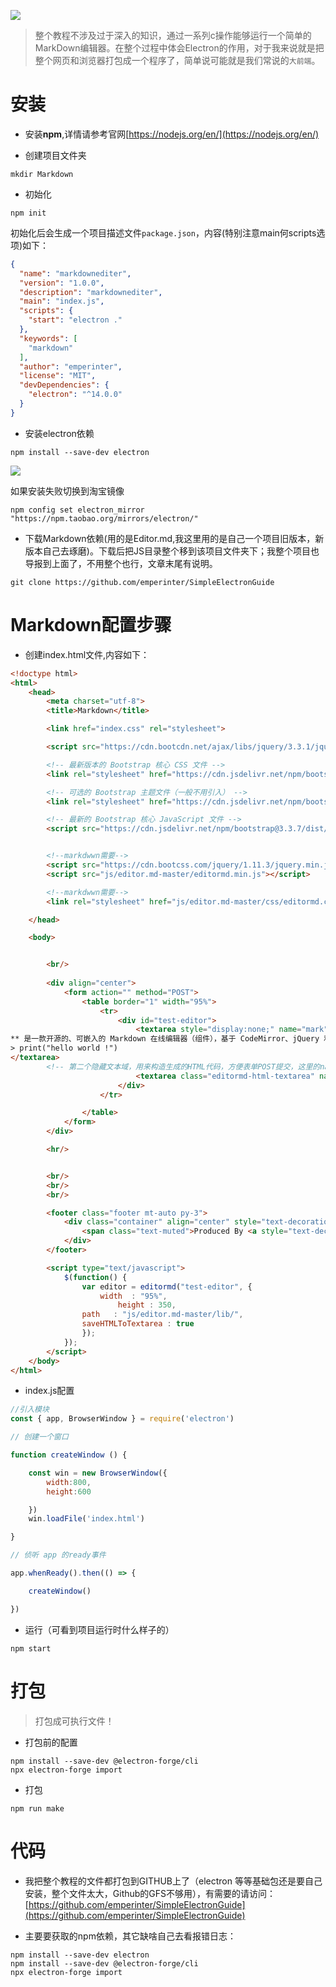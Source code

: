 ![](https://www.emperinter.info/wp-content/uploads/2021/09/wp_editor_md_a31737666d9c964a9e59f595c2f09ead.jpg)

> 整个教程不涉及过于深入的知识，通过一系列c操作能够运行一个简单的MarkDown编辑器。在整个过程中体会Electron的作用，对于我来说就是把整个网页和浏览器打包成一个程序了，简单说可能就是我们常说的`大前端`。

# 安装

- 安装**npm**,详情请参考官网[https://nodejs.org/en/](https://nodejs.org/en/)

- 创建项目文件夹

```shell
mkdir Markdown
```

- 初始化

```shell
npm init
```

初始化后会生成一个项目描述文件`package.json`，内容(特别注意main何scripts选项)如下：
```json
{
  "name": "markdownediter",
  "version": "1.0.0",
  "description": "markdownediter",
  "main": "index.js",
  "scripts": {
    "start": "electron ."
  },
  "keywords": [
    "markdown"
  ],
  "author": "emperinter",
  "license": "MIT",
  "devDependencies": {
    "electron": "^14.0.0"
  }
}
```

- 安装electron依赖

```shell
npm install --save-dev electron
```
![](https://www.emperinter.info/wp-content/uploads/2021/09/wp_editor_md_782ae4dc278fc686ce39a04493c9f227.jpg)

如果安装失败切换到淘宝镜像
```shell
npm config set electron_mirror "https://npm.taobao.org/mirrors/electron/"
```


- 下载Markdown依赖(用的是Editor.md,我这里用的是自己一个项目旧版本，新版本自己去琢磨)。下载后把JS目录整个移到该项目文件夹下；我整个项目也导报到上面了，不用整个也行，文章末尾有说明。

```shell
git clone https://github.com/emperinter/SimpleElectronGuide
```

# Markdown配置步骤

- 创建index.html文件,内容如下：

```html
<!doctype html>
<html>
	<head>
		<meta charset="utf-8">
		<title>Markdown</title>

		<link href="index.css" rel="stylesheet">

		<script src="https://cdn.bootcdn.net/ajax/libs/jquery/3.3.1/jquery.slim.min.js"></script>

		<!-- 最新版本的 Bootstrap 核心 CSS 文件 -->
		<link rel="stylesheet" href="https://cdn.jsdelivr.net/npm/bootstrap@3.3.7/dist/css/bootstrap.min.css" integrity="sha384-BVYiiSIFeK1dGmJRAkycuHAHRg32OmUcww7on3RYdg4Va+PmSTsz/K68vbdEjh4u" crossorigin="anonymous">

		<!-- 可选的 Bootstrap 主题文件（一般不用引入） -->
		<link rel="stylesheet" href="https://cdn.jsdelivr.net/npm/bootstrap@3.3.7/dist/css/bootstrap-theme.min.css" integrity="sha384-rHyoN1iRsVXV4nD0JutlnGaslCJuC7uwjduW9SVrLvRYooPp2bWYgmgJQIXwl/Sp" crossorigin="anonymous">

		<!-- 最新的 Bootstrap 核心 JavaScript 文件 -->
		<script src="https://cdn.jsdelivr.net/npm/bootstrap@3.3.7/dist/js/bootstrap.min.js" integrity="sha384-Tc5IQib027qvyjSMfHjOMaLkfuWVxZxUPnCJA7l2mCWNIpG9mGCD8wGNIcPD7Txa" crossorigin="anonymous"></script>


		<!--markdwwn需要-->
		<script src="https://cdn.bootcss.com/jquery/1.11.3/jquery.min.js"></script>
		<script src="js/editor.md-master/editormd.min.js"></script>

		<!--markdwwn需要-->
		<link rel="stylesheet" href="js/editor.md-master/css/editormd.css" />

	</head>

	<body>


		<br/>
			
		<div align="center">
			<form action="" method="POST">
				<table border="1" width="95%">
					<tr>
						<div id="test-editor">
							<textarea style="display:none;" name="mark">### 关于 Editor.md**Editor.md
** 是一款开源的、可嵌入的 Markdown 在线编辑器（组件），基于 CodeMirror、jQuery 和 Marked 构建。**
> print("hello world !")
</textarea>
		<!-- 第二个隐藏文本域，用来构造生成的HTML代码，方便表单POST提交，这里的name可以任意取，后台接受时以这个name键为准 -->
							<textarea class="editormd-html-textarea" name="post"></textarea>
						</div>
					</tr>

				</table>
			</form>
		</div>

		<hr/>


        <br/>
        <br/>
        <br/>

		<footer class="footer mt-auto py-3">
			<div class="container" align="center" style="text-decoration:none;font-size:22px;">
				<span class="text-muted">Produced By <a style="text-decoration:none;" href="https://www.emperinter.info">emperinter</a>| <a style="text-decoration:none;" href="https://github.com/emperinter/MessageBoard">Github</a> | <a style="text-decoration:none;" href="mailto:blog@emperinter.info">Email</a></a></span>
			</div>
		</footer>

		<script type="text/javascript">
			$(function() {
				var editor = editormd("test-editor", {
					width  : "95%",
						height : 350,
				path   : "js/editor.md-master/lib/",
				saveHTMLToTextarea : true
				});
			});
		</script>
	</body>
</html>
```

- index.js配置

```js
//引入模块
const { app, BrowserWindow } = require('electron')

// 创建一个窗口

function createWindow () {

	const win = new BrowserWindow({
		width:800,
		height:600

	})
	win.loadFile('index.html')

}

// 侦听 app 的ready事件

app.whenReady().then(() => {

	createWindow()

})

```


- 运行（可看到项目运行时什么样子的）

```shell
npm start
```

# 打包

> 打包成可执行文件！

- 打包前的配置

```shell
npm install --save-dev @electron-forge/cli
npx electron-forge import
```

- 打包

```shell
npm run make
```

# 代码

- 我把整个教程的文件都打包到GITHUB上了（electron 等等基础包还是要自己安装，整个文件太大，Github的GFS不够用），有需要的请访问：[https://github.com/emperinter/SimpleElectronGuide](https://github.com/emperinter/SimpleElectronGuide)

- 主要要获取的npm依赖，其它缺啥自己去看报错日志：

```shell
npm install --save-dev electron
npm install --save-dev @electron-forge/cli
npx electron-forge import
```